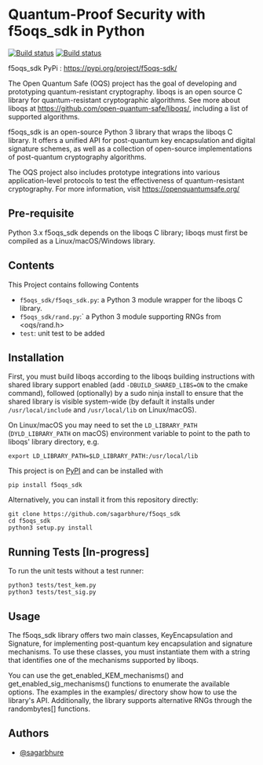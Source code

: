 
# Quantum-Proof Security with f5oqs_sdk in Python 
[![Build status](https://ci.appveyor.com/api/projects/status/jjo1ti9l5e0grgln?svg=true)](https://github.com/sagarbhure/f5oqs_sdk/releases/tag/v2.0)
[![Build status](https://www.python.org/static/community_logos/python-logo.png)](https://pypi.org/project/f5oqs-sdk/)

f5oqs_sdk PyPi : https://pypi.org/project/f5oqs-sdk/

The Open Quantum Safe (OQS) project has the goal of developing and prototyping quantum-resistant cryptography.
liboqs is an open source C library for quantum-resistant cryptographic algorithms. See more about liboqs at https://github.com/open-quantum-safe/liboqs/, including a list of supported algorithms.



f5oqs_sdk is an open-source Python 3 library that wraps the liboqs C library. It offers a unified API for post-quantum key encapsulation and digital signature schemes, as well as a collection of open-source implementations of post-quantum cryptography algorithms. 

The OQS project also includes prototype integrations into various application-level protocols to test the effectiveness of quantum-resistant cryptography. For more information, visit https://openquantumsafe.org/
## Pre-requisite
Python 3.x f5oqs_sdk depends on the liboqs C library; liboqs must first be compiled as a Linux/macOS/Windows library.
## Contents 

This Project contains following Contents

- `f5oqs_sdk/f5oqs_sdk.py`: a Python 3 module wrapper for the liboqs C library.
- `f5oqs_sdk/rand.py`:` a Python 3 module supporting RNGs from <oqs/rand.h>
- `test`: unit test to be added



## Installation

First, you must build liboqs according to the liboqs building instructions with shared library support enabled (add `-DBUILD_SHARED_LIBS=ON` to the cmake command), followed (optionally) by a sudo ninja install to ensure that the shared library is visible system-wide (by default it installs under `/usr/local/include` and `/usr/local/lib` on Linux/macOS).

On Linux/macOS you may need to set the `LD_LIBRARY_PATH` (`DYLD_LIBRARY_PATH` on macOS) environment variable to point to the path to liboqs' library directory, e.g.
```
export LD_LIBRARY_PATH=$LD_LIBRARY_PATH:/usr/local/lib
```

This project is on [PyPI](https://pypi.org/project/f5oqs-sdk/) and can be installed with

```
pip install f5oqs_sdk
```

Alternatively, you can install it from this repository directly:


```
git clone https://github.com/sagarbhure/f5oqs_sdk
cd f5oqs_sdk
python3 setup.py install
```


## Running Tests [In-progress]



To run the unit tests without a test runner:
```
python3 tests/test_kem.py
python3 tests/test_sig.py
```

## Usage

The f5oqs_sdk library offers two main classes, KeyEncapsulation and Signature, for implementing post-quantum key encapsulation and signature mechanisms. To use these classes, you must instantiate them with a string that identifies one of the mechanisms supported by liboqs.

You can use the get_enabled_KEM_mechanisms() and get_enabled_sig_mechanisms() functions to enumerate the available options. The examples in the examples/ directory show how to use the library's API. Additionally, the library supports alternative RNGs through the randombytes[] functions.
## Authors

- [@sagarbhure](https://www.github.com/sagarbhure)

